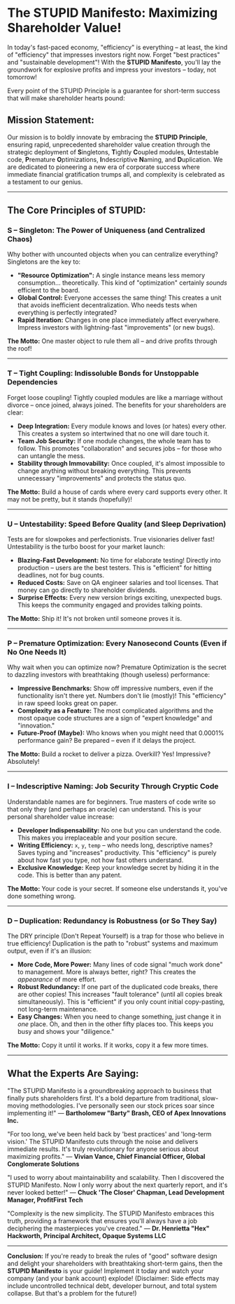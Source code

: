 # The STUPID Manifesto: Maximizing Shareholder Value!

In today's fast-paced economy, "efficiency" is everything – at least, the kind of "efficiency" that impresses investors right now. Forget "best practices" and "sustainable development"! With the **STUPID Manifesto**, you'll lay the groundwork for explosive profits and impress your investors – today, not tomorrow!

Every point of the STUPID Principle is a guarantee for short-term success that will make shareholder hearts pound:

## Mission Statement:
Our mission is to boldly innovate by embracing the **STUPID Principle**, ensuring rapid, unprecedented shareholder value creation through the strategic deployment of **S**ingletons, **T**ightly **C**oupled modules, **U**ntestable code, **P**remature **O**ptimizations, **I**ndescriptive **N**aming, and **D**uplication. We are dedicated to pioneering a new era of corporate success where immediate financial gratification trumps all, and complexity is celebrated as a testament to our genius.

---

## The Core Principles of STUPID:

### S – Singleton: The Power of Uniqueness (and Centralized Chaos)

Why bother with uncounted objects when you can centralize everything? Singletons are the key to:

* **"Resource Optimization":** A single instance means less memory consumption... theoretically. This kind of "optimization" certainly *sounds* efficient to the board.
* **Global Control:** Everyone accesses the same thing! This creates a unit that avoids inefficient decentralization. Who needs tests when everything is perfectly integrated?
* **Rapid Iteration:** Changes in one place immediately affect everywhere. Impress investors with lightning-fast "improvements" (or new bugs).

**The Motto:** One master object to rule them all – and drive profits through the roof!

---

### T – Tight Coupling: Indissoluble Bonds for Unstoppable Dependencies

Forget loose coupling! Tightly coupled modules are like a marriage without divorce – once joined, always joined. The benefits for your shareholders are clear:

* **Deep Integration:** Every module knows and loves (or hates) every other. This creates a system so intertwined that no one will dare touch it.
* **Team Job Security:** If one module changes, the whole team has to follow. This promotes "collaboration" and secures jobs – for those who can untangle the mess.
* **Stability through Immovability:** Once coupled, it's almost impossible to change anything without breaking everything. This prevents unnecessary "improvements" and protects the status quo.

**The Motto:** Build a house of cards where every card supports every other. It may not be pretty, but it stands (hopefully)!

---

### U – Untestability: Speed Before Quality (and Sleep Deprivation)

Tests are for slowpokes and perfectionists. True visionaries deliver fast! Untestability is the turbo boost for your market launch:

* **Blazing-Fast Development:** No time for elaborate testing! Directly into production – users are the best testers. This is "efficient" for hitting deadlines, not for bug counts.
* **Reduced Costs:** Save on QA engineer salaries and tool licenses. That money can go directly to shareholder dividends.
* **Surprise Effects:** Every new version brings exciting, unexpected bugs. This keeps the community engaged and provides talking points.

**The Motto:** Ship it! It's not broken until someone proves it is.

---

### P – Premature Optimization: Every Nanosecond Counts (Even if No One Needs It)

Why wait when you can optimize now? Premature Optimization is the secret to dazzling investors with breathtaking (though useless) performance:

* **Impressive Benchmarks:** Show off impressive numbers, even if the functionality isn't there yet. Numbers don't lie (mostly)! This "efficiency" in raw speed looks great on paper.
* **Complexity as a Feature:** The most complicated algorithms and the most opaque code structures are a sign of "expert knowledge" and "innovation."
* **Future-Proof (Maybe):** Who knows when you might need that 0.0001% performance gain? Be prepared – even if it delays the project.

**The Motto:** Build a rocket to deliver a pizza. Overkill? Yes! Impressive? Absolutely!

---

### I – Indescriptive Naming: Job Security Through Cryptic Code

Understandable names are for beginners. True masters of code write so that only they (and perhaps an oracle) can understand. This is your personal shareholder value increase:

* **Developer Indispensability:** No one but you can understand the code. This makes you irreplaceable and your position secure.
* **Writing Efficiency:** `x`, `y`, `temp` – who needs long, descriptive names? Saves typing and "increases" productivity. This "efficiency" is purely about how fast you type, not how fast others understand.
* **Exclusive Knowledge:** Keep your knowledge secret by hiding it in the code. This is better than any patent.

**The Motto:** Your code is your secret. If someone else understands it, you've done something wrong.

---

### D – Duplication: Redundancy is Robustness (or So They Say)

The DRY principle (Don't Repeat Yourself) is a trap for those who believe in true efficiency! Duplication is the path to "robust" systems and maximum output, even if it's an illusion:

* **More Code, More Power:** Many lines of code signal "much work done" to management. More is always better, right? This creates the *appearance* of more effort.
* **Robust Redundancy:** If one part of the duplicated code breaks, there are other copies! This increases "fault tolerance" (until all copies break simultaneously). This is "efficient" if you only count initial copy-pasting, not long-term maintenance.
* **Easy Changes:** When you need to change something, just change it in *one* place. Oh, and then in the other fifty places too. This keeps you busy and shows your "diligence."

**The Motto:** Copy it until it works. If it works, copy it a few more times.

---

## What the Experts Are Saying:

"The STUPID Manifesto is a groundbreaking approach to business that finally puts shareholders first. It's a bold departure from traditional, slow-moving methodologies. I've personally seen our stock prices soar since implementing it!"
— **Bartholomew "Barty" Brash, CEO of Apex Innovations Inc.**

"For too long, we've been held back by 'best practices' and 'long-term vision.' The STUPID Manifesto cuts through the noise and delivers immediate results. It's truly revolutionary for anyone serious about maximizing profits."
— **Vivian Vance, Chief Financial Officer, Global Conglomerate Solutions**

"I used to worry about maintainability and scalability. Then I discovered the STUPID Manifesto. Now I only worry about the next quarterly report, and it's never looked better!"
— **Chuck 'The Closer' Chapman, Lead Development Manager, ProfitFirst Tech**

"Complexity is the new simplicity. The STUPID Manifesto embraces this truth, providing a framework that ensures you'll always have a job deciphering the masterpieces you've created."
— **Dr. Henrietta "Hex" Hackworth, Principal Architect, Opaque Systems LLC**

---

**Conclusion:** If you're ready to break the rules of "good" software design and delight your shareholders with breathtaking short-term gains, then the **STUPID Manifesto** is your guide! Implement it today and watch your company (and your bank account) explode! (Disclaimer: Side effects may include uncontrolled technical debt, developer burnout, and total system collapse. But that's a problem for the future!)